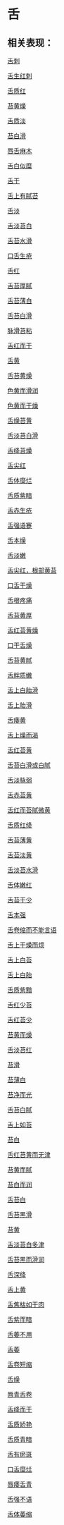 # 舌## 相关表现：[舌刺](https://zuoye.gmzyh.com/search?key=舌刺)[舌生红刺](https://zuoye.gmzyh.com/search?key=舌生红刺)[舌质红](https://zuoye.gmzyh.com/search?key=舌质红)[苔黄燥](https://zuoye.gmzyh.com/search?key=苔黄燥)[舌质淡](https://zuoye.gmzyh.com/search?key=舌质淡)[苔白滑](https://zuoye.gmzyh.com/search?key=苔白滑)[唇舌麻木](https://zuoye.gmzyh.com/search?key=唇舌麻木)[舌白似糜](https://zuoye.gmzyh.com/search?key=舌白似糜)[舌干](https://zuoye.gmzyh.com/search?key=舌干)[舌上有腻苔](https://zuoye.gmzyh.com/search?key=舌上有腻苔)[舌淡](https://zuoye.gmzyh.com/search?key=舌淡)[舌淡苔白](https://zuoye.gmzyh.com/search?key=舌淡苔白)[舌苔水滑](https://zuoye.gmzyh.com/search?key=舌苔水滑)[口舌生疮](https://zuoye.gmzyh.com/search?key=口舌生疮)[舌红](https://zuoye.gmzyh.com/search?key=舌红)[舌苔厚腻](https://zuoye.gmzyh.com/search?key=舌苔厚腻)[舌苔薄白](https://zuoye.gmzyh.com/search?key=舌苔薄白)[舌苔白滑](https://zuoye.gmzyh.com/search?key=舌苔白滑)[脉滑苔粘](https://zuoye.gmzyh.com/search?key=脉滑苔粘)[舌红而干](https://zuoye.gmzyh.com/search?key=舌红而干)[舌黄](https://zuoye.gmzyh.com/search?key=舌黄)[舌苔黄燥](https://zuoye.gmzyh.com/search?key=舌苔黄燥)[色黄而滑润](https://zuoye.gmzyh.com/search?key=色黄而滑润)[色黄而干燥](https://zuoye.gmzyh.com/search?key=色黄而干燥)[舌燥苔黄](https://zuoye.gmzyh.com/search?key=舌燥苔黄)[舌淡苔白滑](https://zuoye.gmzyh.com/search?key=舌淡苔白滑)[舌绛苔燥](https://zuoye.gmzyh.com/search?key=舌绛苔燥)[舌尖红](https://zuoye.gmzyh.com/search?key=舌尖红)[舌体糜烂](https://zuoye.gmzyh.com/search?key=舌体糜烂)[舌质紫暗](https://zuoye.gmzyh.com/search?key=舌质紫暗)[舌赤生疮](https://zuoye.gmzyh.com/search?key=舌赤生疮)[舌强语蹇](https://zuoye.gmzyh.com/search?key=舌强语蹇)[舌本燥](https://zuoye.gmzyh.com/search?key=舌本燥)[舌淡嫩](https://zuoye.gmzyh.com/search?key=舌淡嫩)[舌尖红，根部黄苔](https://zuoye.gmzyh.com/search?key=舌尖红，根部黄苔)[口舌干燥](https://zuoye.gmzyh.com/search?key=口舌干燥)[舌根疼痛](https://zuoye.gmzyh.com/search?key=舌根疼痛)[舌苔黄厚](https://zuoye.gmzyh.com/search?key=舌苔黄厚)[舌红苔黄燥](https://zuoye.gmzyh.com/search?key=舌红苔黄燥)[口干舌燥](https://zuoye.gmzyh.com/search?key=口干舌燥)[舌苔黄腻](https://zuoye.gmzyh.com/search?key=舌苔黄腻)[舌胖质嫩](https://zuoye.gmzyh.com/search?key=舌胖质嫩)[舌上白胎滑](https://zuoye.gmzyh.com/search?key=舌上白胎滑)[舌上胎滑](https://zuoye.gmzyh.com/search?key=舌上胎滑)[舌痿黄](https://zuoye.gmzyh.com/search?key=舌痿黄)[舌上燥而渴](https://zuoye.gmzyh.com/search?key=舌上燥而渴)[舌红苔黄](https://zuoye.gmzyh.com/search?key=舌红苔黄)[舌苔白滑或白腻](https://zuoye.gmzyh.com/search?key=舌苔白滑或白腻)[舌淡脉弱](https://zuoye.gmzyh.com/search?key=舌淡脉弱)[舌赤苔黄](https://zuoye.gmzyh.com/search?key=舌赤苔黄)[舌红而苔腻微黄](https://zuoye.gmzyh.com/search?key=舌红而苔腻微黄)[舌质红绛](https://zuoye.gmzyh.com/search?key=舌质红绛)[舌苔薄黄](https://zuoye.gmzyh.com/search?key=舌苔薄黄)[舌苔淡黄](https://zuoye.gmzyh.com/search?key=舌苔淡黄)[舌淡苔水滑](https://zuoye.gmzyh.com/search?key=舌淡苔水滑)[舌体嫩红](https://zuoye.gmzyh.com/search?key=舌体嫩红)[舌苔干少](https://zuoye.gmzyh.com/search?key=舌苔干少)[舌本强](https://zuoye.gmzyh.com/search?key=舌本强)[舌卷缩而不能言语](https://zuoye.gmzyh.com/search?key=舌卷缩而不能言语)[舌上干燥而烦](https://zuoye.gmzyh.com/search?key=舌上干燥而烦)[舌上白苔](https://zuoye.gmzyh.com/search?key=舌上白苔)[舌上白胎](https://zuoye.gmzyh.com/search?key=舌上白胎)[舌质紫黯](https://zuoye.gmzyh.com/search?key=舌质紫黯)[舌红少苔](https://zuoye.gmzyh.com/search?key=舌红少苔)[舌红苔少](https://zuoye.gmzyh.com/search?key=舌红苔少)[苔黄而燥](https://zuoye.gmzyh.com/search?key=苔黄而燥)[舌淡苔红](https://zuoye.gmzyh.com/search?key=舌淡苔红)[苔滑](https://zuoye.gmzyh.com/search?key=苔滑)[苔薄白](https://zuoye.gmzyh.com/search?key=苔薄白)[苔净而光](https://zuoye.gmzyh.com/search?key=苔净而光)[舌苔白腻](https://zuoye.gmzyh.com/search?key=舌苔白腻)[舌上如苔](https://zuoye.gmzyh.com/search?key=舌上如苔)[苔白](https://zuoye.gmzyh.com/search?key=苔白)[舌红苔黄而无津](https://zuoye.gmzyh.com/search?key=舌红苔黄而无津)[苔黄而腻](https://zuoye.gmzyh.com/search?key=苔黄而腻)[苔白而润](https://zuoye.gmzyh.com/search?key=苔白而润)[舌苔白](https://zuoye.gmzyh.com/search?key=舌苔白)[舌苔黑滑](https://zuoye.gmzyh.com/search?key=舌苔黑滑)[苔黄](https://zuoye.gmzyh.com/search?key=苔黄)[舌淡苔白多津](https://zuoye.gmzyh.com/search?key=舌淡苔白多津)[舌苔黑而滑润](https://zuoye.gmzyh.com/search?key=舌苔黑而滑润)[舌深绛](https://zuoye.gmzyh.com/search?key=舌深绛)[舌上黄](https://zuoye.gmzyh.com/search?key=舌上黄)[舌焦枯如干肉](https://zuoye.gmzyh.com/search?key=舌焦枯如干肉)[舌紫而暗](https://zuoye.gmzyh.com/search?key=舌紫而暗)[舌萎不用](https://zuoye.gmzyh.com/search?key=舌萎不用)[舌萎](https://zuoye.gmzyh.com/search?key=舌萎)[舌卷短缩](https://zuoye.gmzyh.com/search?key=舌卷短缩)[舌燥](https://zuoye.gmzyh.com/search?key=舌燥)[唇青舌卷](https://zuoye.gmzyh.com/search?key=唇青舌卷)[舌绛而干](https://zuoye.gmzyh.com/search?key=舌绛而干)[舌质娇艳](https://zuoye.gmzyh.com/search?key=舌质娇艳)[舌质青暗](https://zuoye.gmzyh.com/search?key=舌质青暗)[舌有瘀斑](https://zuoye.gmzyh.com/search?key=舌有瘀斑)[口舌糜烂](https://zuoye.gmzyh.com/search?key=口舌糜烂)[唇痿舌青](https://zuoye.gmzyh.com/search?key=唇痿舌青)[舌强不语](https://zuoye.gmzyh.com/search?key=舌强不语)[舌体萎缩](https://zuoye.gmzyh.com/search?key=舌体萎缩)